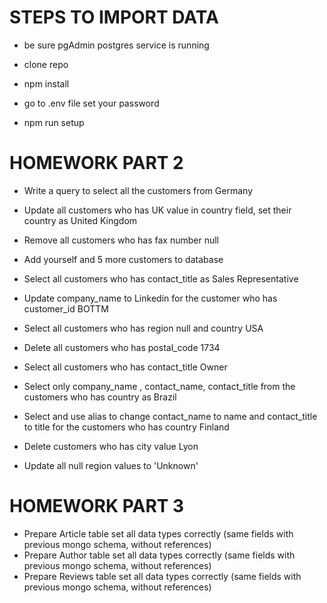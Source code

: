 # STEPS TO IMPORT DATA

- be sure pgAdmin postgres service is running

- clone repo

- npm install

- go to .env file set your password

- npm run setup

# HOMEWORK PART 2

- Write a query to select all the customers from Germany

- Update all customers who has UK value in country field, set their country as United Kingdom

- Remove all customers who has fax number null

- Add yourself and 5 more customers to database

- Select all customers who has contact_title as Sales Representative

- Update company_name to Linkedin for the customer who has customer_id BOTTM

- Select all customers who has region null and country USA

- Delete all customers who has postal_code 1734

- Select all customers who has contact_title Owner

- Select only company_name , contact_name, contact_title from the customers who has country as Brazil

- Select and use alias to change contact_name to name and contact_title to title for the customers who has country Finland

- Delete customers who has city value Lyon

- Update all null region values to 'Unknown'

# HOMEWORK PART 3

- Prepare Article table set all data types correctly (same fields with previous mongo schema, without references)
- Prepare Author table set all data types correctly (same fields with previous mongo schema, without references)
- Prepare Reviews table set all data types correctly (same fields with previous mongo schema, without references)
